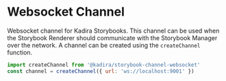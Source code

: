 # Websocket Channel

Websocket channel for Kadira Storybooks. This channel can be used when the Storybook Renderer should communicate with the Storybook Manager over the network. A channel can be created using the `createChannel` function.

```js
import createChannel from '@kadira/storybook-channel-websocket'
const channel = createChannel({ url: 'ws://localhost:9001' })
```
